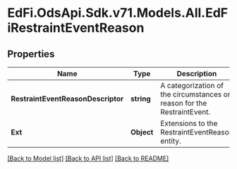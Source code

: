 # EdFi.OdsApi.Sdk.v71.Models.All.EdFiRestraintEventReason

## Properties

Name | Type | Description | Notes
------------ | ------------- | ------------- | -------------
**RestraintEventReasonDescriptor** | **string** | A categorization of the circumstances or reason for the RestraintEvent. | 
**Ext** | **Object** | Extensions to the RestraintEventReason entity. | [optional] 

[[Back to Model list]](../README.md#documentation-for-models) [[Back to API list]](../README.md#documentation-for-api-endpoints) [[Back to README]](../README.md)

